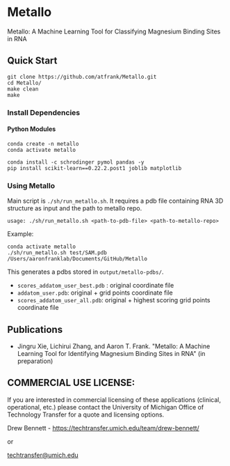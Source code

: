 # Metallo
Metallo: A Machine Learning Tool for Classifying Magnesium Binding Sites in RNA


## Quick Start
```
git clone https://github.com/atfrank/Metallo.git
cd Metallo/
make clean
make
```
### Install Dependencies

#### Python Modules
```
conda create -n metallo
conda activate metallo

conda install -c schrodinger pymol pandas -y 
pip install scikit-learn==0.22.2.post1 joblib matplotlib
```

### Using Metallo
Main script is `./sh/run_metallo.sh`. It requires a pdb file containing RNA 3D structure as input and the path to metallo repo.
```
usage: ./sh/run_metallo.sh <path-to-pdb-file> <path-to-metallo-repo>
```

Example:
```
conda activate metallo
./sh/run_metallo.sh test/SAM.pdb  /Users/aaronfranklab/Documents/GitHub/Metallo
```
This generates a pdbs stored in `output/metallo-pdbs/`.


* `scores_addatom_user_best.pdb` : original coordinate file
* `addatom_user.pdb`: original + grid points coordinate file 
* `scores_addatom_user_all.pdb`: original + highest scoring grid points coordinate file


## Publications
* Jingru Xie, Lichirui Zhang, and Aaron T. Frank. "Metallo: A Machine Learning Tool for Identifying Magnesium Binding Sites in RNA" (in preparation)


## COMMERCIAL USE LICENSE: 

If you are interested in commercial licensing of these applications (clinical, operational, etc.) please contact the University of Michigan Office of Technology Transfer for a quote and licensing options.

Drew Bennett - https://techtransfer.umich.edu/team/drew-bennett/

or

techtransfer@umich.edu





